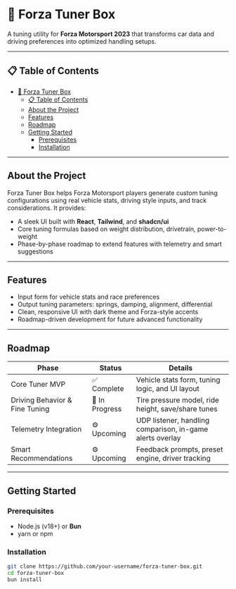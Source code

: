# 🚗 Forza Tuner Box

A tuning utility for **Forza Motorsport 2023** that transforms car data and driving preferences into optimized handling setups.

---

## 📋 Table of Contents

- [🚗 Forza Tuner Box](#-forza-tuner-box)
  - [📋 Table of Contents](#-table-of-contents)
  - [About the Project](#about-the-project)
  - [Features](#features)
  - [Roadmap](#roadmap)
  - [Getting Started](#getting-started)
    - [Prerequisites](#prerequisites)
    - [Installation](#installation)

---

## About the Project

Forza Tuner Box helps Forza Motorsport players generate custom tuning configurations using real vehicle stats, driving style inputs, and track considerations. It provides:

- A sleek UI built with **React**, **Tailwind**, and **shadcn/ui**  
- Core tuning formulas based on weight distribution, drivetrain, power-to-weight  
- Phase-by-phase roadmap to extend features with telemetry and smart suggestions  

---

## Features

- Input form for vehicle stats and race preferences  
- Output tuning parameters: springs, damping, alignment, differential  
- Clean, responsive UI with dark theme and Forza-style accents  
- Roadmap-driven development for future advanced functionality  

---

## Roadmap

| Phase | Status | Details |
|-------|--------|---------|
| Core Tuner MVP | ✅ Complete | Vehicle stats form, tuning logic, and UI layout |
| Driving Behavior & Fine Tuning | 🔄 In Progress | Tire pressure model, ride height, save/share tunes |
| Telemetry Integration | ⚙️ Upcoming | UDP listener, handling comparison, in-game alerts overlay |
| Smart Recommendations | ⚙️ Upcoming | Feedback prompts, preset engine, driver tracking |

---

## Getting Started

### Prerequisites

- Node.js (v18+) or **Bun**  
- yarn or npm  

### Installation

```bash
git clone https://github.com/your-username/forza-tuner-box.git
cd forza-tuner-box
bun install
```
